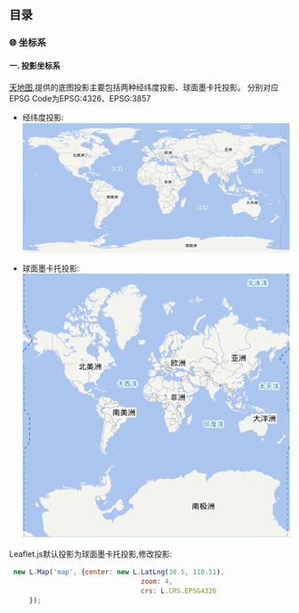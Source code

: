 ## 目录

### 🌐 坐标系

#### 一. 投影坐标系
   [天地图](http://lbs.tianditu.gov.cn/server/MapService.html),提供的底图投影主要包括两种经纬度投影、球面墨卡托投影。
   分别对应EPSG Code为EPSG:4326、EPSG:3857
   
   * 经纬度投影:
   ![经纬度投影](img/epsg4326.jpg "经纬度投影")
   
   * 球面墨卡托投影:  
   ![球面墨卡托投影](img/epsg3857.jpg "球面墨卡托投影")
   
   Leaflet.js默认投影为球面墨卡托投影,修改投影:  
   ```javascript
    new L.Map('map', {center: new L.LatLng(30.5, 110.51),
                                    zoom: 4,
                                    crs: L.CRS.EPSG4326
        });
   ```